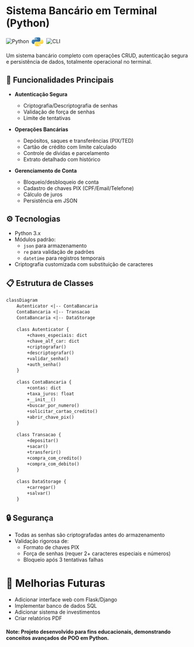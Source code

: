 # Sistema Bancário em Terminal (Python)

![Python](https://img.shields.io/badge/Python-3.x-blue?logo=python)
<img align="center" alt="Js" height="30" width="40" src="https://raw.githubusercontent.com/devicons/devicon/master/icons/python/python-original.svg">
![CLI](https://img.shields.io/badge/Interface-Command%20Line-brightgreen)

Um sistema bancário completo com operações CRUD, autenticação segura e persistência de dados, totalmente operacional no terminal.

## 🚀 Funcionalidades Principais

- **Autenticação Segura**
  - Criptografia/Descriptografia de senhas
  - Validação de força de senhas
  - Limite de tentativas

- **Operações Bancárias**
  - Depósitos, saques e transferências (PIX/TED)
  - Cartão de crédito com limite calculado
  - Controle de dívidas e parcelamento
  - Extrato detalhado com histórico

- **Gerenciamento de Conta**
  - Bloqueio/desbloqueio de conta
  - Cadastro de chaves PIX (CPF/Email/Telefone)
  - Cálculo de juros
  - Persistência em JSON

## ⚙️ Tecnologias

- Python 3.x
- Módulos padrão:
  - `json` para armazenamento
  - `re` para validação de padrões
  - `datetime` para registros temporais
- Criptografia customizada com substituição de caracteres

## 📋 Estrutura de Classes

```mermaid
classDiagram
    Autenticator <|-- ContaBancaria
    ContaBancaria <|-- Transacao
    ContaBancaria <|-- DataStorage
    
    class Autenticator {
        +chaves_especiais: dict
        +chave_alf_car: dict
        +criptografar()
        +descriptografar()
        +validar_senha()
        +auth_senha()
    }
    
    class ContaBancaria {
        +contas: dict
        +taxa_juros: float
        +__init__()
        +buscar_por_numero()
        +solicitar_cartao_credito()
        +abrir_chave_pix()
    }
    
    class Transacao {
        +depositar()
        +sacar()
        +transferir()
        +compra_com_credito()
        +compra_com_debito()
    }
    
    class DataStorage {
        +carregar()
        +salvar()
    }
```

## 🔒 Segurança
- Todas as senhas são criptografadas antes do armazenamento
- Validação rigorosa de:
  - Formato de chaves PIX
  - Força de senhas (requer 2+ caracteres especiais e números)
  - Bloqueio após 3 tentativas falhas

# 📌 Melhorias Futuras
- Adicionar interface web com Flask/Django
- Implementar banco de dados SQL
- Adicionar sistema de investimentos
- Criar relatórios PDF

#### Note: Projeto desenvolvido para fins educacionais, demonstrando conceitos avançados de POO em Python.
